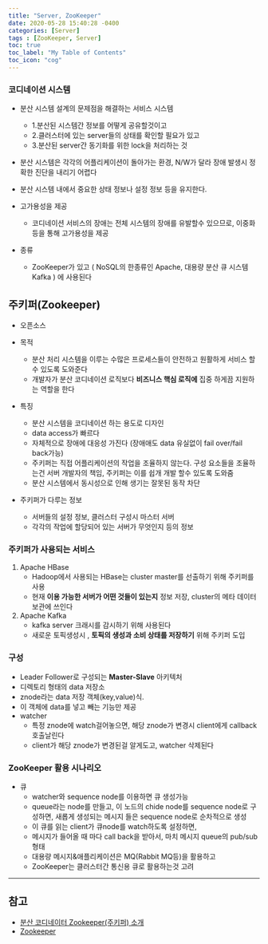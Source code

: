 ```yaml
---
title: "Server, ZooKeeper"
date: 2020-05-28 15:40:28 -0400
categories: [Server]
tags : [ZooKeeper, Server]
toc: true
toc_label: "My Table of Contents"
toc_icon: "cog"
---
```


### 코디네이션 시스템
- 분산 시스템 설계의 문제점을 해결하는 서비스 시스템
	- 1.분산된 시스템간 정보를 어떻게 공유할것이고
	- 2.클러스터에 있는 server들의 상태를 확인할 필요가 있고
	- 3.분산된 server간 동기화를 위한 lock을 처리하는 것

- 분산 시스템은 각각의 어플리케이션이 돌아가는 환경, N/W가 달라 장애 발생시 정확한 진단을 내리기 어렵다

- 분산 시스템 내에서 중요한 상태 정보나 설정 정보 등을 유지한다.
- 고가용성을 제공
	- 코디네이션 서비스의 장애는 전체 시스템의 장애를 유발할수 있으므로,  이중화등을 통해 고가용성을 제공
- 종류
	- ZooKeeper가 있고 ( NoSQL의 한종류인 Apache, 대용량 분산 큐 시스템 Kafka ) 에 사용된다

## 주키퍼(Zookeeper)
- 오픈소스

- 목적
	- 분산 처리 시스템을 이루는 수많은 프로세스들이 안전하고 원활하게 서비스 할 수 있도록 도와준다
	- 개발자가 분산 코디네이션 로직보다 __비즈니스 핵심 로직에__ 집중 하게끔 지원하는 역할을 한다
- 특징
	- 분산 시스템을 코디네이션 하는 용도로 디자인
	- data access가 빠르다
	- 자체적으로 장애에 대응성 가진다 (장애애도 data 유실없이 fail over/fail back가능)
	- 주키퍼는 직접 어플리케이션의 작업을 조율하지 않는다. 구성 요소들을 조율하는건 서버 개발자의 책임, 주키퍼는 이를 쉽개 개발 할수 있도록 도와줌
	- 분산 시스템에서 동시성으로 인해 생기는 잘못된 동작 차단

- 주키퍼가 다루는 정보
	- 서버들의 설정 정보, 클러스터 구성시 마스터 서버
	- 각각의 작업에 할당되어 있는 서버가 무엇인지 등의 정보

### 주키퍼가 사용되는 서비스
1. Apache HBase
	- Hadoop에서 사용되는 HBase는 cluster master를 선출하기 위해 주키퍼를 사용
	- 현재 __이용 가능한 서버가 어떤 것들이 있는지__ 정보 저장, cluster의 메타 데이터 보관에 쓰인다
2. Apache Kafka
	- kafka server 크래시를 감시하기 위해 사용된다
	- 새로운 토픽생성시 , __토픽의 생성과 소비 상태를 저장하기__ 위해 주키퍼 도입

### 구성
- Leader Follower로 구성되는 __Master-Slave__ 아키텍처
- 디렉토리 형태의 data 저장소
- znode라는 data 저장 객체(key,value)식.
- 이 객체에 data를 넣고 빼는 기능만 제공
- watcher
	- 특정 znode에 watch걸어놓으면, 해당 znode가 변경시 client에게 callback호출날린다
	- client가 해당 znode가 변경된걸 알게도고, watcher 삭제된다

### ZooKeeper 활용 시나리오
- 큐
	- watcher와 sequence node를 이용하면 큐 생성가능
	- queue라는 node를 만들고, 이 노드의 chide node를 sequence node로 구성하면, 새롭게 생성되는 메시지 들은 sequence node로 순차적으로 생성
	- 이 큐를 읽는 client가 큐node를 watch하도록 설정하면,
	- 메시지가 들어올 때 마다 call back을 받아서, 마치 메시지 queue의 pub/sub 형태
	- 대용량 메시지&애플리케이션은 MQ(Rabbit MQ등)을 활용하고
	- ZooKeeper는 클러스터간 통신용 큐로 활용하는것 고려

---
## 참고
- [분산 코디네이터 Zookeeper(주키퍼) 소개](https://bcho.tistory.com/1016)
- [Zookeeper](https://brunch.co.kr/@timevoyage/77)
